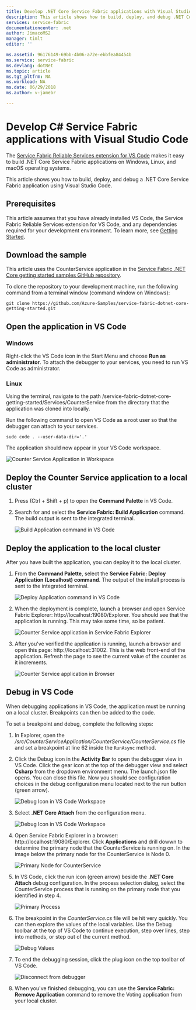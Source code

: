 ```yaml
---
title: Develop .NET Core Service Fabric applications with Visual Studio Code | Microsoft Docs
description: This article shows how to build, deploy, and debug .NET Core Service Fabric applications using Visual Studio Code. 
services: service-fabric
documentationcenter: .net
author: JimacoMS2
manager: timlt
editor: ''

ms.assetid: 96176149-69bb-4b06-a72e-ebbfea84454b
ms.service: service-fabric
ms.devlang: dotNet
ms.topic: article
ms.tgt_pltfrm: NA
ms.workload: NA
ms.date: 06/29/2018
ms.author: v-jamebr

---
```


# Develop C# Service Fabric applications with Visual Studio Code

The [Service Fabric Reliable Services extension for VS Code](https://marketplace.visualstudio.com/items?itemName=ms-azuretools.vscode-service-fabric-reliable-services) makes it easy to build .NET Core Service Fabric applications on Windows, Linux, and  macOS operating systems.

This article shows you how to build, deploy, and debug a .NET Core Service Fabric application using Visual Studio Code.

## Prerequisites

This article assumes that you have already installed VS Code, the Service Fabric Reliable Services extension for VS Code, and any dependencies required for your development environment. To learn more, see [Getting Started](./service-fabric-with-vs-code-getting-started.md#prerequisites).

## Download the sample
This article uses the CounterService application in the [Service Fabric .NET Core getting started samples GitHub repository](https://github.com/Azure-Samples/service-fabric-dotnet-core-getting-started). 

To clone the repository to your development machine, run the following command from a terminal window (command window on Windows):

```
git clone https://github.com/Azure-Samples/service-fabric-dotnet-core-getting-started.git
```

## Open the application in VS Code

### Windows
Right-click the VS Code icon in the Start Menu and choose **Run as administrator**. To attach the debugger to your services, you need to run VS Code as administrator.

### Linux
Using the terminal, navigate to the path /service-fabric-dotnet-core-getting-started/Services/CounterService from the directory that the application was cloned into locally.

Run the following command to open VS Code as a root user so that the debugger can attach to your services.
```
sudo code . --user-data-dir='.'
```

The application should now appear in your VS Code workspace.

![Counter Service Application in Workspace](./media/service-fabric-creating-csharp-applications-with-vs-code/counter-service-application-in-workspace.png)

## Deploy the Counter Service application to a local cluster
1. Press (Ctrl + Shift + p) to open the **Command Palette** in VS Code.
2. Search for and select the **Service Fabric: Build Application** command. The build output is sent to the integrated terminal.

   ![Build Application command in VS Code](./media/service-fabric-creating-csharp-applications-with-vs-code/sf-build-application.png)

## Deploy the application to the local cluster
After you have built the application, you can deploy it to the local cluster. 

1. From the **Command Palette**, select the **Service Fabric: Deploy Application (Localhost) command**. The output of the install process is sent to the integrated terminal.

   ![Deploy Application command in VS Code](./media/service-fabric-creating-csharp-applications-with-vs-code/sf-deploy-application.png)

4. When the deployment is complete, launch a browser and open Service Fabric Explorer: http://localhost:19080/Explorer. You should see that the application is running. This may take some time, so be patient. 

   ![Counter Service application in Service Fabric Explorer](./media/service-fabric-creating-csharp-applications-with-vs-code/sfx-verify-deploy.png)

4. After you've verified the application is running, launch a browser and open this page: http://localhost:31002. This is the web front-end of the application. Refresh the page to see the current value of the counter as it increments.

   ![Counter Service application in Browser](./media/service-fabric-creating-csharp-applications-with-vs-code/counter-service-running.png)

## Debug in VS Code
When debugging applications in VS Code, the application must be running on a local cluster. Breakpoints can then be added to the code.

To set a breakpoint and debug, complete the following steps:
1. In Explorer, open the */src/CounterServiceApplication/CounterService/CounterService.cs* file and set a breakpoint at line 62 inside the `RunAsync` method.
3. Click the Debug icon in the **Activity Bar** to open the debugger view in VS Code. Click the gear icon at the top of the debugger view and select **Csharp** from the dropdown environment menu. The launch.json file opens. You can close this file. Now you should see configuration choices in the debug configuration menu located next to the run button (green arrow).

   ![Debug Icon in VS Code Workspace](./media/service-fabric-creating-csharp-applications-with-vs-code/debug-icon-workspace.png)

2. Select **.NET Core Attach** from the configuration menu.

   ![Debug Icon in VS Code Workspace](./media/service-fabric-creating-csharp-applications-with-vs-code/debug-start.png)

3. Open Service Fabric Explorer in a browser: http://localhost:19080/Explorer. Click **Applications** and drill dowwn to determine the primary node that the CounterService is running on. In the image below the primary node for the CounterService is Node 0.

   ![Primary Node for CounterService](./media/service-fabric-creating-csharp-applications-with-vs-code/counter-service-primary-node.png)

4. In VS Code, click the run icon (green arrow) beside the **.NET Core Attach** debug configuration. In the process selection dialog, select the CounterService process that is running on the primary node that you identified in step 4.

   ![Primary Process](./media/service-fabric-creating-csharp-applications-with-vs-code/select-process.png)

5. The breakpoint in the *CounterService.cs* file will be hit very quickly. You can then explore the values of the local variables. Use the Debug toolbar at the top of VS Code to continue execution, step over lines, step into methods, or step out of the current method. 

   ![Debug Values](./media/service-fabric-creating-csharp-applications-with-vs-code/breakpoint-hit.png)

6. To end the debugging session, click the plug icon on the top toolbar of VS Code.
   
   ![Disconnect from debugger](./media/service-fabric-creating-csharp-applications-with-vs-code/debug-bar-disconnect.png)
       
7. When you've finished debugging, you can use the **Service Fabric: Remove Application** command to remove the Voting application from your local cluster. 



